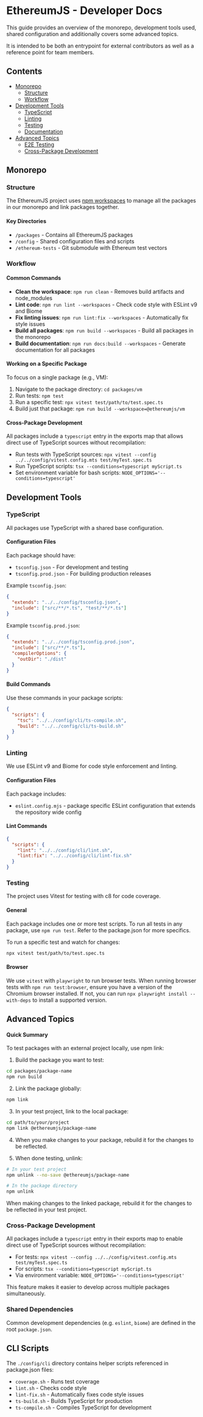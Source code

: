 # EthereumJS - Developer Docs

This guide provides an overview of the monorepo, development tools used, shared configuration and additionally covers some advanced topics.

It is intended to be both an entrypoint for external contributors as well as a reference point for team members.

## Contents

- [Monorepo](#monorepo)
  - [Structure](#structure)
  - [Workflow](#workflow)
- [Development Tools](#development-tools)
  - [TypeScript](#typescript)
  - [Linting](#linting)
  - [Testing](#testing)
  - [Documentation](#documentation)
- [Advanced Topics](#advanced-topics)
  - [E2E Testing](#e2e-testing)
  - [Cross-Package Development](#cross-package-development)

## Monorepo

### Structure

The EthereumJS project uses [npm workspaces](https://docs.npmjs.com/cli/v7/using-npm/workspaces) to manage all the packages in our monorepo and link packages together.

#### Key Directories

- `/packages` - Contains all EthereumJS packages
- `/config` - Shared configuration files and scripts
- `/ethereum-tests` - Git submodule with Ethereum test vectors

### Workflow

#### Common Commands

- **Clean the workspace**: `npm run clean` - Removes build artifacts and node_modules
- **Lint code**: `npm run lint --workspaces` - Check code style with ESLint v9 and Biome
- **Fix linting issues**: `npm run lint:fix --workspaces` - Automatically fix style issues
- **Build all packages**: `npm run build --workspaces` - Build all packages in the monorepo
- **Build documentation**: `npm run docs:build --workspaces` - Generate documentation for all packages

#### Working on a Specific Package

To focus on a single package (e.g., VM):

1. Navigate to the package directory: `cd packages/vm`
2. Run tests: `npm test`
3. Run a specific test: `npx vitest test/path/to/test.spec.ts`
4. Build just that package: `npm run build --workspace=@ethereumjs/vm`

#### Cross-Package Development

All packages include a `typescript` entry in the exports map that allows direct use of TypeScript sources without recompilation:

- Run tests with TypeScript sources: `npx vitest --config ../../config/vitest.config.mts test/myTest.spec.ts`
- Run TypeScript scripts: `tsx --conditions=typescript myScript.ts`
- Set environment variable for bash scripts: `NODE_OPTIONS='--conditions=typescript'`

## Development Tools

### TypeScript

All packages use TypeScript with a shared base configuration.

#### Configuration Files

Each package should have:

- `tsconfig.json` - For development and testing
- `tsconfig.prod.json` - For building production releases

Example `tsconfig.json`:
```json
{
  "extends": "../../config/tsconfig.json",
  "include": ["src/**/*.ts", "test/**/*.ts"]
}
```

Example `tsconfig.prod.json`:
```json
{
  "extends": "../../config/tsconfig.prod.json",
  "include": ["src/**/*.ts"],
  "compilerOptions": {
    "outDir": "./dist"
  }
}
```

#### Build Commands

Use these commands in your package scripts:

```json
{
  "scripts": {
    "tsc": "../../config/cli/ts-compile.sh",
    "build": "../../config/cli/ts-build.sh"
  }
}
```

### Linting

We use ESLint v9 and Biome for code style enforcement and linting.

#### Configuration Files

Each package includes:

- `eslint.config.mjs` - package specific ESLint configuration that extends the repository wide config


#### Lint Commands

```json
{
  "scripts": {
    "lint": "../../config/cli/lint.sh",
    "lint:fix": "../../config/cli/lint-fix.sh"
  }
}
```

### Testing

The project uses Vitest for testing with c8 for code coverage.

#### General

Each package includes one or more test scripts.  To run all tests in any package, use `npm run test`.  Refer to the package.json for more specifics.

To run a specific test and watch for changes:

```sh
npx vitest test/path/to/test.spec.ts
```

#### Browser

We use `vitest` with `playwright` to run browser tests.  When running browser tests with `npm run test:browser`, ensure you have a version of the Chromium browser installed.  If not, you can run `npx playwright install --with-deps` to install a supported version.

## Advanced Topics

#### Quick Summary

To test packages with an external project locally, use npm link:

1. Build the package you want to test:
```sh
cd packages/package-name
npm run build
```

2. Link the package globally:
```sh
npm link
```

3. In your test project, link to the local package:
```sh
cd path/to/your/project
npm link @ethereumjs/package-name
```

4. When you make changes to your package, rebuild it for the changes to be reflected.

5. When done testing, unlink:
```sh
# In your test project
npm unlink --no-save @ethereumjs/package-name

# In the package directory
npm unlink
```

When making changes to the linked package, rebuild it for the changes to be reflected in your test project.

### Cross-Package Development

All packages include a `typescript` entry in their exports map to enable direct use of TypeScript sources without recompilation:

- For tests: `npx vitest --config ../../config/vitest.config.mts test/myTest.spec.ts`
- For scripts: `tsx --conditions=typescript myScript.ts`
- Via environment variable: `NODE_OPTIONS='--conditions=typescript'`

This feature makes it easier to develop across multiple packages simultaneously.

### Shared Dependencies

Common development dependencies (e.g. `eslint`, `biome`) are defined in the root `package.json`. 

## CLI Scripts

The `./config/cli` directory contains helper scripts referenced in package.json files:

- `coverage.sh` - Runs test coverage
- `lint.sh` - Checks code style
- `lint-fix.sh` - Automatically fixes code style issues
- `ts-build.sh` - Builds TypeScript for production
- `ts-compile.sh` - Compiles TypeScript for development
